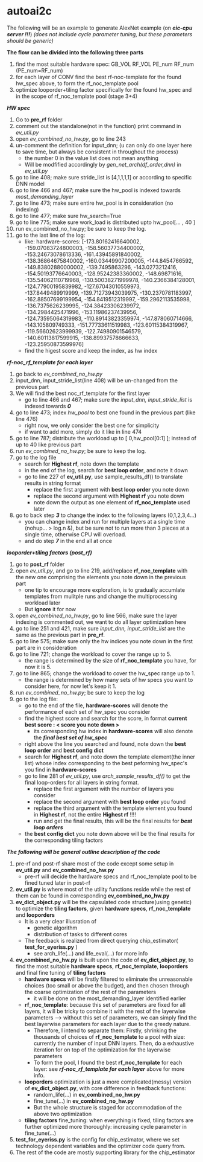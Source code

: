 # autoai2c

The following will be an example to generate AlexNet example (on ***eic-cpu server !!!***) 
*(does not include cycle parameter tuning, but these parameters should be generic)*

**The flow can be divided into the following three parts** 
1. find the most suitable hardware spec: GB_VOL RF_VOL PE_num RF_num (PE_num=RF_num)
2. for each layer of CONV find the best rf-noc-template for the found hw_spec above, to form the rf_noc_template pool
3. optimize looporder+tiling factor specifically for the found hw_spec and in the scope of rf_noc_template pool (stage 3+4) 



***HW spec*** 
1. Go to **pre_rf** folder
2. comment out the standalone(not in the function) print command in *ev_util.py* 
3. open *ev_combined_no_hw.py*, go to line 243 
4. un-comment the definition for input_dnn; (u can only do one layer here to save time, but always be consistent in throughout the process)
    - the number 0 in the value list does not mean anything 
    - Will be modfified accordingly by *gen_net_arch(df_order,dnn)* in *ev_util.py* 
5. go to line 408; make sure stride_list is [4,1,1,1,1] or according to specific DNN model 
6. go to line 466 and 467; make sure the hw_pool is indexed towards *most_demanding_layer* 
7. go to line 473; make sure entire hw_pool is in consideration (no indexing) 
8. go to line 477; make sure hw_search=True 
9. go to line 775; make sure work_load is distributed upto hw_pool[... , 40 ] 
10. run ev_combined_no_hw.py; be sure to keep the log. 
11. go to the last line of the log: 
    - like: hardware-scores:  [-173.80162416640002, -159.07083724800003, -158.56037734400002, -153.24673078613336, -161.43945891840002, -138.36864675840002, -160.03449907200005, -144.8454766592, -149.83802880000002, -139.7495863296, -143.0273212416, -154.50193776640003, -128.95242383360002, -148.69871616, -135.54062110719968, -130.50038271999978, -140.2366384128001, -124.77900195839982, -127.67043010559973, -137.8449489919999, -139.71273943039975, -130.2370781183997, -162.88507699199954, -154.8419512319997, -159.2962113535998, -136.7375626239995, -124.38423306239972, -134.2984425471996, -153.11986237439956, -124.73595064319983, -110.89143823359974, -147.878060714666, -143.105809749333, -151.77733611519983, -123.60115384319967, -119.56602623999939, -122.74980901546579, -140.60113817599915, -138.89937578666633, -123.25950873599976]
    - find the higest score and keep the index, as hw index
    
    
    
***rf-noc_rf_template for each layer*** 
1. go back to *ev_combined_no_hw.py*
2. input_dnn, input_stride_list(line 408) will be un-changed from the previous part
3. We will find the best noc_rf_template for the first layer 
    - go to line 466 and 467; make sure the *input_dnn, input_stride_list* is indexed towards ***0***
4. go to line 473; index *hw_pool* to best one found in the previous part (like line 476)
    - right now, we only consider the best one for simplicity
    - if want to add more, simply do it like in line 474
5. go to line 787; distribute the workload up to [ 0,hw_pool[0:1] ]; instead of up to 40 like previous part 
6. run *ev_combined_no_hw.py*; be sure to keep the log. 
7. go to the log file 
    - search for **Highest rf**, note down the template
    - in the end of the log, search for **best loop order**, and note it down
    - go to line 227 of **ev_util.py**, use sample_results_df() to translate results in string format
        - replace the first argument with **best loop order** you note down
        - replace the second argument with **Highest rf** you note down
        - note down the output as one element of **rf_noc_template** used later
8. go to back step ***3*** to change the index to the following layers  (0,1,2,3,4...)
    - you can change index and run for multiple layers at a single time (nohup... > log.n &), but be sure not to run more than 3 pieces at a single time, otherwise CPU will overload.
    - and do step ***7*** in the end all at once



***looporder+tiling factors (post_rf)***
1. go to **post_rf** folder
2. open *ev_util.py*, and go to line 219, add/replace **rf_noc_template** with the new one comprising the elements you note down in the previous part
    - one tip to encourage more exploration, is to gradually accumlate templates from mulitple runs and change the multiprocessing workload later
    - But **ignore** it for now 
3. open *ev_combined_no_hw.py*, go to line 566, make sure the layer indexing is commented out, we want to do all layer optimization here
4. go to line 251 and 421,  make sure *input_dnn, input_stride_list* are the same as the previous part in **pre_rf**.
5. go to line 575; make sure only the hw indices you note down in the first part are in consideration 
6. go to line 721; change the workload to cover the range up to 5.
    - the range is determined by the size of **rf_noc_template** you have, for now it is 5.
7. go to line 865; change the workload to cover the hw_spec range up to 1.
    - the range is determined by how many sets of hw specs you want to consider here, for now let's keep it 1. 
8. run *ev_combined_no_hw.py*; be sure to keep the log 
9. go to the log file: 
    - go to the end of the file, **hardware-scores** will denote the performance of each set of hw_spec you consider
    - find the highest score and search for the score, in format **current best score : < score you note down >**
        - its corresponding hw index in **hardware-scores** will also denote the ***final best set of hw_spec***
    - right above the line you searched and found, note down the **best loop order** and **best config dict**
    - search for **Highest rf**, and note down the template element(the inner list) whose index corresponding to the best peforming hw_spec's you find in **hardware-scores** 
    - go to line 281 of *ev_util.py*, use *arch_sample_results_df()* to get the final loop-orders for all layers in string format.
        - replace the first argument with the number of layers you consider
        - replace the second argument with **best loop order** you found
        - replace the third argument with the template element you found in **Highest rf**, not the entire **Highest rf** !!!!
        - run and get the final results, this will be the final results for ***best loop orders***
    - the **best config dict** you note down above will be the final results for the corresponding tiling factors






***The following will be general outline description of the code*** 
1. pre-rf and post-rf share most of the code except some setup in **ev_util.py** and **ev_combined_no_hw.py** 
    - pre-rf will decide the hardware specs and rf_noc_template pool to be fined tuned later in post-rf 
2. **ev_util.py** is where most of the utility functions reside while the rest of them can be found in corresponding **ev_combined_no_hw.py** 
3. **ev_dict_object.py** will be the capsulated code structure(using genetic) to optimize the **tiling factors**, given **hardware specs**, **rf_noc_template** and **looporders** 
    - It is a very clear illusration of 
        - genetic algorithm 
        - distribution of tasks to different cores 
    - The feedback is realized from direct querying chip_estimator( **test_for_eyeriss.py** ) 
        - see arch_life(...) and life_eval(...) for more info 
4. **ev_combined_no_hw.py** is built upon the code of **ev_dict_object.py**, to find the most suitable **hardware specs**, **rf_noc_template**, **looporders** and final fine tuning of **tiling factors** 
    - **hardware specs** will be firstly filtered to eliminate the unreasonable choices (too small or above the budget), and then chosen through the coarse optimization of the rest of the parameters 
        - it will be done on the most_demanding_layer identified earlier 
    - **rf_noc_template**: because this set of parameters are fixed for all layers, it will be tricky to combine it with the rest of the layerwise parameters --> without this set of parameters, we can simply find the best layerwise parameters for each layer due to the greedy nature. 
        - Therefore, I intend to separate them: Firstly, shrinking the thousands of choices of **rf_noc_template** to a pool with size: currently the number of input DNN layers. Then, do a exhaustive  iteration for on top of the optimization for the layerwise parameters 
        - To form the pool, I found the best **rf_noc_template** for each layer: see ***rf-noc_rf_template for each layer***  above for more info. 
    - **looporders** optimization is just a more complicated(messy) version of **ev_dict_object.py**, with core difference in feedback functions: 
        - random_life(...)   in **ev_combined_no_hw.py** 
        - fine_tune(...)     in **ev_combined_no_hw.py** 
        - But the whole structure is staged for accommodation of the above two optimization 
    - **tiling factors** fine_tuning: when everything is fixed, tiling factors are further optimized more thoroughly: increasing cycle parameter in fine_tune(...)
5. **test_for_eyeriss.py** is the config for chip_estimator, where we set technology dependent variables and the optimizer code query from. 
6. The rest of the code are mostly supporting library for the chip_estimator 





